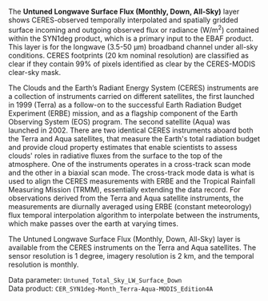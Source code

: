The **Untuned Longwave Surface Flux (Monthly, Down, All-Sky)** layer shows CERES-observed temporally interpolated and spatially gridded surface incoming and outgoing observed flux or radiance (W/m<sup>2</sup>) contained within the SYN1deg product, which is a primary input to the EBAF product. This layer is for the longwave (3.5-50 µm) broadband channel under all-sky conditions. CERES footprints (20 km nominal resolution) are classified as clear if they contain 99% of pixels identified as clear by the CERES-MODIS clear-sky mask.

The Clouds and the Earth’s Radiant Energy System (CERES) instruments are a collection of instruments carried on different satellites, the first launched in 1999 (Terra) as a follow-on to the successful Earth Radiation Budget Experiment (ERBE) mission, and as a flagship component of the Earth Observing System (EOS) program. The second satellite (Aqua) was launched in 2002. There are two identical CERES instruments aboard both the Terra and Aqua satellites, that measure the Earth's total radiation budget and provide cloud property estimates that enable scientists to assess clouds' roles in radiative fluxes from the surface to the top of the atmosphere. One of the instruments operates in a cross-track scan mode and the other in a biaxial scan mode. The cross-track mode data is what is used to align the CERES measurements with ERBE and the Tropical Rainfall Measuring Mission (TRMM), essentially extending the data record. For observations derived from the Terra and Aqua satellite instruments, the measurements are diurnally averaged using ERBE (constant meteorology) flux temporal interpolation algorithm to interpolate between the instruments, which make passes over the earth at varying times.

The Untuned Longwave Surface Flux (Monthly, Down, All-Sky) layer is available from the CERES instruments on the Terra and Aqua satellites. The sensor resolution is 1 degree, imagery resolution is 2 km, and the temporal resolution is monthly.

Data parameter: `Untuned_Total_Sky_LW_Surface_Down`  
Data product: `CER_SYN1deg-Month_Terra-Aqua-MODIS_Edition4A`
